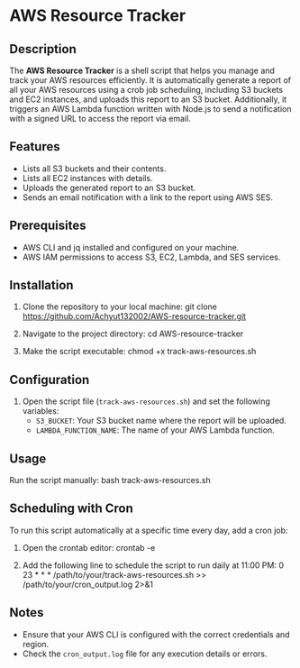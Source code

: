 # AWS Resource Tracker

## Description

The **AWS Resource Tracker** is a shell script that helps you manage and track your AWS resources efficiently. It is automatically generate a report of all your AWS resources using a crob job scheduling, including S3 buckets and EC2 instances, and uploads this report to an S3 bucket. Additionally, it triggers an AWS Lambda function written with Node.js to send a notification with a signed URL to access the report via email.

## Features

- Lists all S3 buckets and their contents.
- Lists all EC2 instances with details.
- Uploads the generated report to an S3 bucket.
- Sends an email notification with a link to the report using AWS SES.

## Prerequisites

- AWS CLI and jq installed and configured on your machine.
- AWS IAM permissions to access S3, EC2, Lambda, and SES services.

## Installation

1. Clone the repository to your local machine:
   git clone https://github.com/Achyut132002/AWS-resource-tracker.git

2. Navigate to the project directory:
   cd AWS-resource-tracker

3. Make the script executable:
   chmod +x track-aws-resources.sh

## Configuration

1. Open the script file (`track-aws-resources.sh`) and set the following variables:
   - `S3_BUCKET`: Your S3 bucket name where the report will be uploaded.
   - `LAMBDA_FUNCTION_NAME`: The name of your AWS Lambda function.

## Usage

Run the script manually:
bash track-aws-resources.sh

## Scheduling with Cron

To run this script automatically at a specific time every day, add a cron job:

1. Open the crontab editor:
   crontab -e

2. Add the following line to schedule the script to run daily at 11:00 PM:
   0 23 * * * /path/to/your/track-aws-resources.sh >> /path/to/your/cron_output.log 2>&1

## Notes

- Ensure that your AWS CLI is configured with the correct credentials and region.
- Check the `cron_output.log` file for any execution details or errors.
